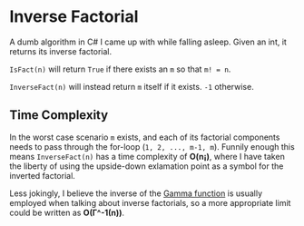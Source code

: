 # Inverse Factorial
A dumb algorithm in C# I came up with while falling asleep. Given an int, it returns its inverse factorial.

`IsFact(n)` will return `True` if there exists an `m` so that `m! = n`.

`InverseFact(n)` will instead return `m` itself if it exists. `-1` otherwise.


## Time Complexity
In the worst case scenario `m` exists, and each of its factorial components needs to pass through the for-loop (`1, 2, ..., m-1, m`).
Funnily enough this means `InverseFact(n)` has a time complexity of **O(n¡)**, where I have taken the liberty of using the upside-down exlamation point as a symbol for the inverted factorial.

Less jokingly, I believe the inverse of the [Gamma function](https://en.wikipedia.org/wiki/Gamma) is usually employed when talking about inverse factorials, so a more appropriate limit could be written as **O(Γ^-1(n))**.
